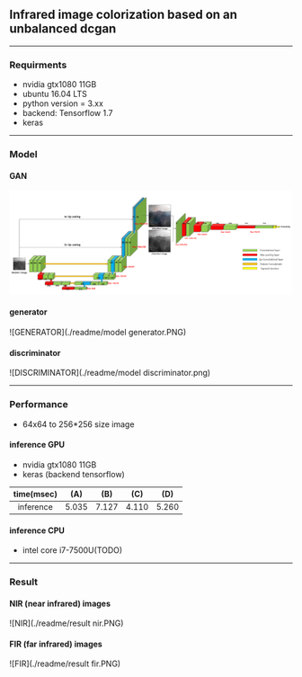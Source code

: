 ## Infrared image colorization based on an unbalanced dcgan ##

---------------------------------------

### Requirments
* nvidia gtx1080 11GB
* ubuntu 16.04 LTS
* python version = 3.xx
* backend: Tensorflow 1.7
* keras

---------------------------------------

### Model
#### GAN
![GAN](./readme/model.PNG)

#### generator
![GENERATOR](./readme/model generator.PNG)

#### discriminator
![DISCRIMINATOR](./readme/model discriminator.png)

---------------------------------------

### Performance
* 64x64 to 256*256 size image

#### inference GPU
* nvidia gtx1080 11GB
* keras (backend tensorflow)

time(msec)|(A)|(B)|(C)|(D)
:---:|:---:|:---:|:---:|:---:
inference|5.035|7.127|4.110|5.260

#### inference CPU
* intel core i7-7500U(TODO)

---------------------------------------

### Result
#### NIR (near infrared) images
![NIR](./readme/result nir.PNG)

#### FIR (far infrared) images
![FIR](./readme/result fir.PNG)


